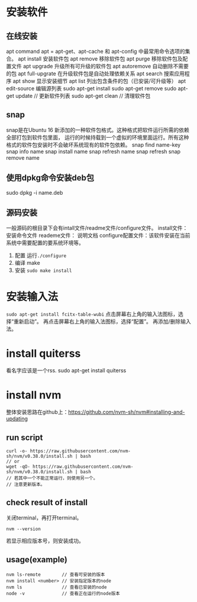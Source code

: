 # 安装软件

## 在线安装
apt command
apt = apt-get、apt-cache 和 apt-config 中最常用命令选项的集合。
apt install       安装软件包
apt remove        移除软件包
apt purge         移除软件包及配置文件
apt upgrade       升级所有可升级的软件包
apt autoremove    自动删除不需要的包
apt full-upgrate  在升级软件包是自动处理依赖关系
apt search        搜索应用程序
apt show          显示安装细节
apt list          列出包含条件的包（已安装/可升级等）
apt edit-source   编辑源列表
sudo apt-get install <name>
sudo apt-get remove <name>
sudo apt-get update         // 更新软件列表
sudo apt-get clean          // 清理软件包
## snap
snap是在Ubuntu 16 新添加的一种软件包格式。这种格式把软件运行所需的依赖全部打包到软件包里面， 运行的时候持载到一个虚拟的环境里面运行。所有这种格式的软件包安装时不会破坏系统现有的软件包依赖。
snap find name-key
snap info name
snap install name
snap refresh name
snap refresh
snap remove name

## 使用dpkg命令安装deb包
sudo dpkg -i name.deb

## 源码安装
一般源码的根目录下会有intall文件/readme文件/configure文件。
install文件：     安装命令文件
reademe文件：     说明文档
configure配置文件：该软件安装在当前系统中需要配置的要系统环境等。
1. 配置 运行`./configure`
2. 编译 make
3. 安装 `sudo make install`

# 安装输入法
`sudo apt-get install fcitx-table-wubi`
点击屏幕右上角的输入法图标，选择“重新启动”。
再点击屏幕右上角的输入法图标，选择“配置”。
再添加/删除输入法。


# install quiterss
看名字应该是一个rss.
sudo apt-get install quiterss

# install nvm

整体安装思路在github上：https://github.com/nvm-sh/nvm#installing-and-updating

## run script

```
curl -o- https://raw.githubusercontent.com/nvm-sh/nvm/v0.38.0/install.sh | bash
// or
wget -qO- https://raw.githubusercontent.com/nvm-sh/nvm/v0.38.0/install.sh | bash
// 若其中一个不能正常运行，则使用另一个。
// 注意更新版本。
```
## check result of install
关闭terminal，再打开terminal。
```
nvm --version
```
若显示相应版本号，则安装成功。
## usage(example)
```
nvm ls-remote        // 查看可安装的版本
nvm install <number> // 安装指定版本的node
nvm ls               // 查看已安装的node
node -v              // 查看正在运行的node版本
```